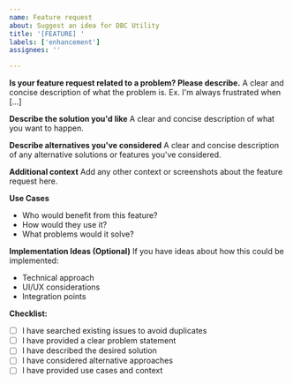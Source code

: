 ```yaml
---
name: Feature request
about: Suggest an idea for DBC Utility
title: '[FEATURE] '
labels: ['enhancement']
assignees: ''

---
```


**Is your feature request related to a problem? Please describe.**
A clear and concise description of what the problem is. Ex. I'm always frustrated when [...]

**Describe the solution you'd like**
A clear and concise description of what you want to happen.

**Describe alternatives you've considered**
A clear and concise description of any alternative solutions or features you've considered.

**Additional context**
Add any other context or screenshots about the feature request here.

**Use Cases**
- Who would benefit from this feature?
- How would they use it?
- What problems would it solve?

**Implementation Ideas (Optional)**
If you have ideas about how this could be implemented:
- Technical approach
- UI/UX considerations
- Integration points

**Checklist:**
- [ ] I have searched existing issues to avoid duplicates
- [ ] I have provided a clear problem statement
- [ ] I have described the desired solution
- [ ] I have considered alternative approaches
- [ ] I have provided use cases and context 